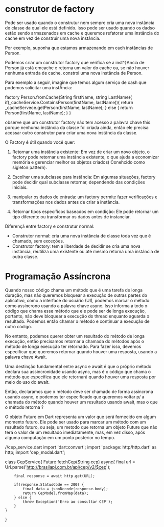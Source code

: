 # construtor de factory

Pode ser usado quando o construtur nem sempre cria uma nova instância de classe da qual ele está definido. Isso pode ser usado quando os dadso estão sendo armazenados em cache e queremos refatorar uma instância do cache em vez de construir uma nova instância. 

Por exemplo, suponha que estamos armazenando em cach instâncias de Person. 

Podemos criar um construtor factory que verifica se a inst^}Ancia de Person já está emcache e retorna um valor do cache ou, se não houver nenhuma entrada de cache, constroi uma nova instância de Person.

Para exemplo a seguir, imagine que temos algum serviço de cash que podemos solicitar uma instÂncia:

factory Person.fromCache(String firstName, string LastName){
    if(_cacheService.ContainsPerson(firstName, lastName)){
        return _cacheServece.getPerson(firstName, lastName);
    } else {
        return Person(firstName, lastName);
    }
}

observe que um construtor factory não tem acesso a palavra chave this porque nenhuma instância da classe foi criada ainda, então ele precisa acessar outro construtor para criar uma nova instância da classe.

O Factory é útil quando você quer:

1) Retornar uma instância existente: Em vez de criar um novo objeto, o factory pode retornar uma instância existente, o que ajuda a economizar memória e gerenciar melhor os objetos criados( Conehcido como sigleton pattern). 

2) Escolher uma subclasse para instância: Em algumas situações, factory pode decidir qual subclasse retornar, dependendo das condições iniciais.

3) manipular os dados de entrada: um factory permite fazer verificações e transformações nos dados antes de criar a instância. 

4) Retornar tipos específicos baseados em condição: Ele pode retornar um tipo diferente ou transformar os dados antes de instanciar. 

Diferençã entre factory e construtur normal:

 - Construtor normal: cria uma nova instância de classe toda vez que é chamado, sem exceções.
 - Construtor factory: tem a liberdade de decidir se cria uma nova instância, reutiliza uma existente ou até mesmo retorna uma instância de outra classe.

# Programação Assíncrona

Quando nosso código chama um método que é uma tarefa de longa duração, mas não queremos bloquear a execução de outras partes  do aplicativo, como a interface do usuário (UI), podemos marcar o método como assíncrono usando a palavra chave async. Isso informa a todo o código que chama esse método que ele pode ser de longa execução, portanto, não deve bloquear a execução do thread enquanto aguarda o resultado. Podemos então chamar o método e continuar a execução de outro código. 

No entanto, podemos querer obter um resultado do método de longa execução, então precisamos retornar a chamada do métodos após o método de longa execução ter retornado. Para fazer isso, devemos especificar que queremos retornar quando houver uma resposta, usando a palavra chave Await.

Uma destinção fundamental entre async e await é que o próprio método declara sua assincronidade usando async, mas é o código que chama o método que especifica que ele retornará quando houver uma resposta por meio do uso do await. 

Então, declaramos que o método deve ser chamado de forma assíncrona usando async, e podemos ter especificado que queremos voltar p/ a chamada do método quando houver um resultado usando await, mas o que o método retorna ? 

O objeto Future<ResultType> em Dart representa um valor que será fornecido em algum momento futuro. Ele pode ser usado para marcar um método com um resultado futuro, ou seja, um metodo que retorna um objeto Future<ResultType> que não terá o valor de um resultado imediatamente, mas, em vez disso, após alguma computação em um ponto posterior no tempo.

//cep_service.dart
import 'dart:convert';
import 'package: http/http.dart' as http;
import 'cep_modal.dart';

class CepService{
    Future<CepModel> fetchCep(String cep) async{
        final url = Uri.parse('http://brasilapi.com.br/api/cep/v2/$cep');

        final response = await http.get(URL);

        if(response.StatusCode == 200) {
            final data = jsonDecode(response.body);
            return CepModel.fromMap(data);
        } else {
            throw Exception('Erro ao consultar CEP');
        }
    }
}

